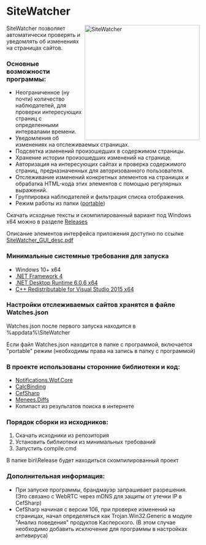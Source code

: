 # SiteWatcher

<img src="https://github.com/hronoas/SiteWatcher/blob/main/manual/screen.jpg?raw=true" align="right" alt="SiteWatcher" width="300" /> SiteWatcher позволяет автоматически проверять и уведомлять об изменениях на страницах сайтов.

### Основные возможности программы:

* Неограниченное (ну почти) количество наблюдателей, для проверки интересующих страниц с определенными интервалами времени. 
* Уведомления об изменениях на отслеживаемых страницах.
* Подсветка изменений произошедших в содержимом страницы.
* Хранение истории произошедших изменений на странице.
* Авторизация на интересующих сайтах и проверка содержимого страниц, предназначенных для авторизованного пользователя.
* Отслеживание изменений конкретных элементов на страницах и обрабатка HTML-кода этих элементов с помощью регулярных выражений. 
* Группировка наблюдателей и фильтрация списка отображения.
* Режим работы из папки ([portable](#%D0%BD%D0%B0%D1%81%D1%82%D1%80%D0%BE%D0%B9%D0%BA%D0%B8-%D0%BE%D1%82%D1%81%D0%BB%D0%B5%D0%B6%D0%B8%D0%B2%D0%B0%D0%B5%D0%BC%D1%8B%D1%85-%D1%81%D0%B0%D0%B9%D1%82%D0%BE%D0%B2-%D1%85%D1%80%D0%B0%D0%BD%D1%8F%D1%82%D1%81%D1%8F-%D0%B2-%D1%84%D0%B0%D0%B9%D0%BB%D0%B5-watchesjson))

Скачать исходные тексты и скомпилированный вариант под Windows x64 можно в разделе [Releases](https://github.com/hronoas/SiteWatcher/releases/latest)

Описание элементов интерфейса приложения доступно по ссылке [SiteWatcher_GUI_desc.pdf](https://github.com/hronoas/SiteWatcher/raw/main/manual/SiteWatcher_GUI_desc.pdf)

### Минимальные системные требования для запуска

* Windows 10+ x64
* [.NET Framework 4](https://www.microsoft.com/download/details.aspx?id=17718)
* [.NET Desktop Runtime 6.0.6 x64](https://dotnet.microsoft.com/en-us/download)
* [C++ Redistributable for Visual Studio 2015 x64](https://learn.microsoft.com/ru-ru/cpp/windows/latest-supported-vc-redist)

### Настройки отслеживаемых сайтов хранятся в файле Watches.json

Watches.json после первого запуска находится в %appdata%\SiteWatcher

Если файл Watches.json находится в папке с программой, включается "portable" режим (необходимы права на запись в папку с программой)

### В проекте использованы сторонние библиотеки и код:

* [Notifications.Wpf.Core](https://github.com/mjuen/Notifications.Wpf.Core)
* [CalcBinding](https://github.com/Alex141/CalcBinding)
* [CefSharp](https://github.com/cefsharp/CefSharp)
* [Menees.Diffs](https://github.com/menees/Diff.Net)
* Копипаст из результатов поиска в интернете

### Порядок сборки из исходников:

1. Скачать исходники из репозитория
2. Установить библиотеки из минимальных требований
3. Запустить compile.cmd

В папке bin\Release будет находиться скомпилированный проект

### Дополнительная информация:

* При запуске программы, брандмауэр запрашивает разрешения. (Это связано с WebRTC через mDNS для защиты от утечки IP в CefSharp)
* CefSharp начиная с версии 106, при проверке изменений на страницах, начал определяться как Trojan.Win32.Generic в модуле "Анализ поведения" продуктов Касперского. (В этом случае необходимо добавить исключение для программы в настройках антивируса)

